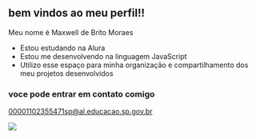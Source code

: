 ## bem vindos ao meu perfil!!

 Meu nome é Maxwell de Brito Moraes

 - Estou estudando na Alura
 - Estou me desenvolvendo na linguagem JavaScript
 - Utilizo esse espaço para minha organização e compartilhamento dos meu projetos desenvolvidos

### voce pode entrar em contato comigo

00001102355471sp@al.educacao.sp.gov.br 

![](https://media1.tenor.com/m/l69LxBrYPbAAAAAd/forza-motorsport-porsche-taycan-turbo-s.gif)
